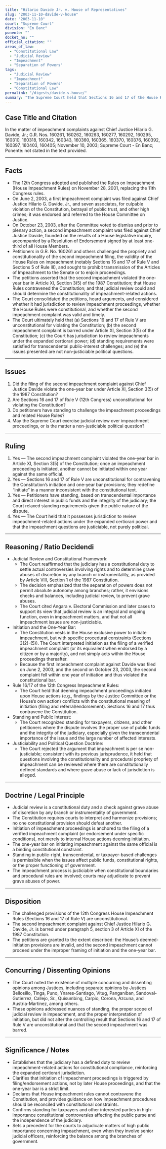 ```yaml
---
title: "Hilario Davide Jr. v. House of Representatives"
slug: "2003-11-10-davide-v-house"
date: "2003-11-10"
court: "Supreme Court"
division: "En Banc"
ponente: ""
docket_no: ""
official_citation: ""
areas_of_law:
  - "Constitutional Law"
  - "Judicial Review"
  - "Impeachment"
  - "Separation of Powers"
tags:
  - "Judicial Review"
  - "Impeachment"
  - "Separation of Powers"
  - "Constitutional Law"
permalink: "/digests/davide-v-house/"
summary: "The Supreme Court held that Sections 16 and 17 of the House Rules on Impeachment (12th Congress) are unconstitutional, that the second impeachment complaint against Chief Justice Hilario G. Davide, Jr. is barred by the one-year time limit, and that the Court has jurisdiction to review impeachment proceedings under the expanded certiorari power."
---
```


## Case Title and Citation
In the matter of impeachment complaints against Chief Justice Hilario G. Davide, Jr.; G.R. Nos. 160261, 160262, 160263, 160277, 160292, 160295, 160310, 160318, 160342, 160343, 160360, 160365, 160370, 160376, 160392, 160397, 160403, 160405; November 10, 2003; Supreme Court - En Banc; Ponente: not stated in the text provided.

---

## Facts
- The 12th Congress adopted and published the Rules on Impeachment (House Impeachment Rules) on November 28, 2001, replacing the 11th Congress rules.
- On June 2, 2003, a first impeachment complaint was filed against Chief Justice Hilario G. Davide, Jr., and seven associates, for culpable violation of the Constitution, betrayal of public trust, and other high crimes; it was endorsed and referred to the House Committee on Justice.
- On October 23, 2003, after the Committee voted to dismiss and prior to plenary action, a second impeachment complaint was filed against Chief Justice Davide, founded on the results of a House legislative inquiry, accompanied by a Resolution of Endorsement signed by at least one-third of all House Members.
- Petitioners in G.R. No. 160261 and others challenged the propriety and constitutionality of the second impeachment filing, the validity of the House Rules on impeachment (notably Sections 16 and 17 of Rule V and Sections 5 of Rule III), and sought to prohibit transmission of the Articles of Impeachment to the Senate or to enjoin proceedings.
- The petitions asserted that the second impeachment violated the one-year bar in Article XI, Section 3(5) of the 1987 Constitution; that House Rules contravened the Constitution; and that judicial review could and should determine the constitutionality of impeachment-related actions.
- The Court consolidated the petitions, heard arguments, and considered whether it had jurisdiction to review impeachment proceedings, whether the House Rules were constitutional, and whether the second impeachment complaint was valid and timely.
- The Court ultimately held that (a) Sections 16 and 17 of Rule V are unconstitutional for violating the Constitution; (b) the second impeachment complaint is barred under Article XI, Section 3(5) of the Constitution; (c) the Court has jurisdiction to review impeachments under the expanded certiorari power; (d) standing requirements were satisfied for transcendental public-interest challenges; and (e) the issues presented are not non-justiciable political questions.

---

## Issues
1. Did the filing of the second impeachment complaint against Chief Justice Davide violate the one-year bar under Article XI, Section 3(5) of the 1987 Constitution?
2. Are Sections 16 and 17 of Rule V (12th Congress) unconstitutional for violating the Constitution?
3. Do petitioners have standing to challenge the impeachment proceedings and related House Rules?
4. May the Supreme Court exercise judicial review over impeachment proceedings, or is the matter a non-justiciable political question?
---

## Ruling
1. Yes — The second impeachment complaint violated the one-year bar in Article XI, Section 3(5) of the Constitution; once an impeachment proceeding is initiated, another cannot be initiated within one year against the same official.
2. Yes — Sections 16 and 17 of Rule V are unconstitutional for contravening the Constitution’s initiation and one-year bar provisions; they redefine “initiate” in a manner inconsistent with the constitutional text.
3. Yes — Petitioners have standing, based on transcendental importance and direct interest in public funds and the integrity of the judiciary; the Court relaxed standing requirements given the public nature of the dispute.
4. Yes — The Court held that it possesses jurisdiction to review impeachment-related actions under the expanded certiorari power and that the impeachment questions are justiciable, not purely political.

---

## Reasoning / Ratio Decidendi
- Judicial Review and Constitutional Framework:
  - The Court reaffirmed that the judiciary has a constitutional duty to settle actual controversies involving rights and to determine grave abuses of discretion by any branch or instrumentality, as provided by Article VIII, Section 1 of the 1987 Constitution.
  - The decision emphasized that the separation of powers does not permit absolute autonomy among branches; rather, it envisions checks and balances, including judicial review, to prevent grave abuses.
  - The Court cited Angara v. Electoral Commission and later cases to support its view that judicial review is an integral and ongoing function, even in impeachment matters, and that not all impeachment issues are non-justiciable.
- Initiation and the One-Year Bar:
  - The Constitution vests in the House exclusive power to initiate impeachment, but with specific procedural constraints (Sections 3(2)-(5)). The Court interpreted initiation as the filing of a verified impeachment complaint (or its equivalent when endorsed by a citizen or by a majority), and not simply acts within the House proceedings thereafter.
  - Because the first impeachment complaint against Davide was filed on June 2, 2003, and the second on October 23, 2003, the second complaint fell within one year of initiation and thus violated the constitutional bar.
- Rule 16/17 of the 12th Congress Impeachment Rules:
  - The Court held that deeming impeachment proceedings initiated upon House actions (e.g., findings by the Justice Committee or the House’s own action) conflicts with the constitutional meaning of initiation (filing and referral/endorsement). Sections 16 and 17 thus contravene the Constitution.
- Standing and Public Interest:
  - The Court recognized standing for taxpayers, citizens, and other petitioners where the dispute involves the proper use of public funds and the integrity of the judiciary, especially given the transcendental importance of the issue and the large number of affected interests.
- Justiciability and Political Question Doctrine:
  - The Court rejected the argument that impeachment is per se non-justiciable; consistent with its previous jurisprudence, it held that questions involving the constitutionality and procedural propriety of impeachment can be reviewed where there are constitutionally defined standards and where grave abuse or lack of jurisdiction is alleged.

---

## Doctrine / Legal Principle
- Judicial review is a constitutional duty and a check against grave abuse of discretion by any branch or instrumentality of government.
- The Constitution requires courts to interpret and harmonize provisions; no one constitutional provision should defeat another.
- Initiation of impeachment proceedings is anchored to the filing of a verified impeachment complaint (or endorsement under specific conditions), not merely to internal House actions deeming initiation.
- The one-year bar on initiating impeachment against the same official is a binding constitutional constraint.
- Standing in public-right, transcendental, or taxpayer-based challenges is permissible when the issues affect public funds, constitutional rights, or the proper functioning of government.
- The impeachment process is justiciable when constitutional boundaries and procedural rules are involved; courts may adjudicate to prevent grave abuses of power.

---

## Disposition
- The challenged provisions of the 12th Congress House Impeachment Rules (Sections 16 and 17 of Rule V) are unconstitutional.
- The second impeachment complaint against Chief Justice Hilario G. Davide, Jr. is barred under paragraph 5, section 3 of Article XI of the 1987 Constitution.
- The petitions are granted to the extent described: the House’s deemed-initiation provisions are invalid, and the second impeachment cannot proceed under the improper framing of initiation and the one-year bar.

---

## Concurring / Dissenting Opinions
- The Court noted the existence of multiple concurring and dissenting opinions among Justices, including separate opinions by Justices Bellosillo, Tinga, Puno, Ynares-Santiago, Vitug, Panganiban, Sandoval-Gutierrez, Callejo, Sr., Quisumbing, Carpio, Corona, Azcuna, and Austria-Martinez, among others.
- These opinions addressed nuances of standing, the proper scope of judicial review in impeachment, and the proper interpretation of initiation, but did not alter the controlling result that Sections 16 and 17 of Rule V are unconstitutional and that the second impeachment was barred.

---

## Significance / Notes
- Establishes that the judiciary has a defined duty to review impeachment-related actions for constitutional compliance, reinforcing the expanded certiorari jurisdiction.
- Clarifies that initiation of impeachment proceedings is triggered by filing/endorsement actions, not by later House proceedings, and that the one-year bar is a strict limit.
- Declares that House impeachment rules cannot contravene the Constitution, and provides guidance on how impeachment procedures should be reconciled with constitutional constraints.
- Confirms standing for taxpayers and other interested parties in high-importance constitutional controversies affecting the public purse and the independence of the judiciary.
- Sets a precedent for the courts to adjudicate matters of high public importance concerning impeachment, even when they involve senior judicial officers, reinforcing the balance among the branches of government.